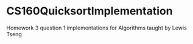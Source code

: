 # CS160QuicksortImplementation
Homework 3 question 1 implementations for Algorithms taught by Lewis Tseng
